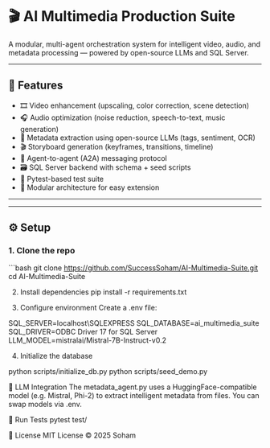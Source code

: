 # 🎬 AI Multimedia Production Suite

A modular, multi-agent orchestration system for intelligent video, audio, and metadata processing — powered by open-source LLMs and SQL Server.

---

## 🚀 Features

- 🎞️ Video enhancement (upscaling, color correction, scene detection)
- 🎧 Audio optimization (noise reduction, speech-to-text, music generation)
- 🧠 Metadata extraction using open-source LLMs (tags, sentiment, OCR)
- 🎬 Storyboard generation (keyframes, transitions, timeline)
- 🤖 Agent-to-agent (A2A) messaging protocol
- 🗃️ SQL Server backend with schema + seed scripts
- 🧪 Pytest-based test suite
- 🧱 Modular architecture for easy extension

---


---

## ⚙️ Setup

### 1. Clone the repo
\`\`\`bash
git clone https://github.com/SuccessSoham/AI-Multimedia-Suite.git
cd AI-Multimedia-Suite

2. Install dependencies
pip install -r requirements.txt

3. Configure environment
Create a .env file:

SQL_SERVER=localhost\SQLEXPRESS
SQL_DATABASE=ai_multimedia_suite
SQL_DRIVER=ODBC Driver 17 for SQL Server
LLM_MODEL=mistralai/Mistral-7B-Instruct-v0.2

4. Initialize the database

python scripts/initialize_db.py
python scripts/seed_demo.py

🧠 LLM Integration
The metadata_agent.py uses a HuggingFace-compatible model (e.g. Mistral, Phi-2) to extract intelligent metadata from files. You can swap models via .env.

🧪 Run Tests
pytest test/

📜 License
MIT License © 2025 Soham
